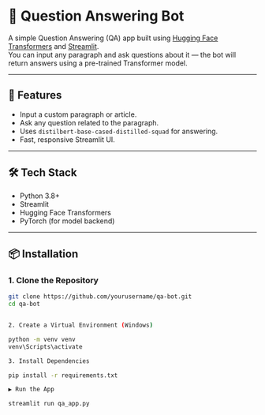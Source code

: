 # 🤖 Question Answering Bot

A simple Question Answering (QA) app built using [Hugging Face Transformers](https://huggingface.co/transformers/) and [Streamlit](https://streamlit.io/).  
You can input any paragraph and ask questions about it — the bot will return answers using a pre-trained Transformer model.

---

## 🚀 Features

- Input a custom paragraph or article.
- Ask any question related to the paragraph.
- Uses `distilbert-base-cased-distilled-squad` for answering.
- Fast, responsive Streamlit UI.

---

## 🛠️ Tech Stack

- Python 3.8+
- Streamlit
- Hugging Face Transformers
- PyTorch (for model backend)

---

## 📦 Installation

### 1. Clone the Repository

```bash
git clone https://github.com/yourusername/qa-bot.git
cd qa-bot


2. Create a Virtual Environment (Windows)

python -m venv venv
venv\Scripts\activate

3. Install Dependencies

pip install -r requirements.txt

▶️ Run the App

streamlit run qa_app.py
